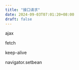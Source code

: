 ```yaml
---
title: "接口请求"
date: 2024-09-03T07:01:20+08:00
draft: false
---
```


ajax

fetch

keep-alive

navigator.setbean
